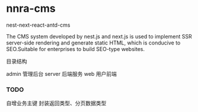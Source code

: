 # nnra-cms
nest-next-react-antd-cms

The CMS system developed by nest.js and next.js is used to implement SSR server-side rendering and generate static HTML, which is conducive to SEO.Suitable for enterprises to build SEO-type websites.

目录结构

admin  管理后台
server 后端服务
web    用户前端


### TODO
自增业务主键
封装返回类型、分页数据类型